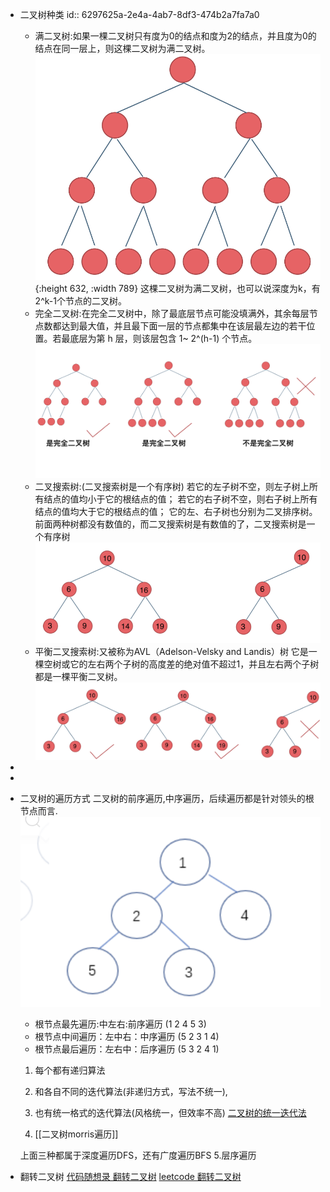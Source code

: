 - 二叉树种类
  id:: 6297625a-2e4a-4ab7-8df3-474b2a7fa7a0
	- 满二叉树:如果一棵二叉树只有度为0的结点和度为2的结点，并且度为0的结点在同一层上，则这棵二叉树为满二叉树。
	  ![20200806185805576.png](../assets/20200806185805576_1653372188707_0.png){:height 632, :width 789} 
	  这棵二叉树为满二叉树，也可以说深度为k，有2^k-1个节点的二叉树。
	- 完全二叉树:在完全二叉树中，除了最底层节点可能没填满外，其余每层节点数都达到最大值，并且最下面一层的节点都集中在该层最左边的若干位置。若最底层为第 h 层，则该层包含 1~ 2^(h-1)  个节点。
	  ![20200920221638903.png](../assets/20200920221638903_1653372300305_0.png)
	- 二叉搜索树:(二叉搜索树是一个有序树)
	  若它的左子树不空，则左子树上所有结点的值均小于它的根结点的值；
	  若它的右子树不空，则右子树上所有结点的值均大于它的根结点的值；
	  它的左、右子树也分别为二叉排序树。
	  前面两种树都没有数值的，而二叉搜索树是有数值的了，二叉搜索树是一个有序树
	  ![20200806190304693.png](../assets/20200806190304693_1653372403233_0.png)
	- 平衡二叉搜索树:又被称为AVL（Adelson-Velsky and Landis）树
	  它是一棵空树或它的左右两个子树的高度差的绝对值不超过1，并且左右两个子树都是一棵平衡二叉树。
	  ![20200806190511967.png](../assets/20200806190511967_1653372567269_0.png)
-
-
- 二叉树的遍历方式
  二叉树的前序遍历,中序遍历，后续遍历都是针对领头的根节点而言.
  ![一颗二叉树如下](../assets/截屏2022-05-23_下午3.31.47_1653362079002_0.png) 
   * 根节点最先遍历:中左右:前序遍历 (1 2 4 5 3)
   * 根节点中间遍历：左中右：中序遍历 (5 2 3 1 4)
   * 根节点最后遍历：左右中：后序遍历 (5 3 2 4 1)
  1. 每个都有递归算法
  2. 和各自不同的迭代算法(非递归方式，写法不统一),
  3. 也有统一格式的迭代算法(风格统一，但效率不高)
  [二叉树的统一迭代法](https://programmercarl.com/%E4%BA%8C%E5%8F%89%E6%A0%91%E7%9A%84%E7%BB%9F%E4%B8%80%E8%BF%AD%E4%BB%A3%E6%B3%95.html#%E4%BA%8C%E5%8F%89%E6%A0%91%E7%9A%84%E7%BB%9F%E4%B8%80%E8%BF%AD%E4%BB%A3%E6%B3%95)
  
  4. [[二叉树morris遍历]]
  
  上面三种都属于深度遍历DFS，还有广度遍历BFS
  5.层序遍历
- 翻转二叉树
  [代码随想录 翻转二叉树](https://programmercarl.com/0226.%E7%BF%BB%E8%BD%AC%E4%BA%8C%E5%8F%89%E6%A0%91.html)
  [leetcode 翻转二叉树](https://leetcode.cn/problems/invert-binary-tree/)